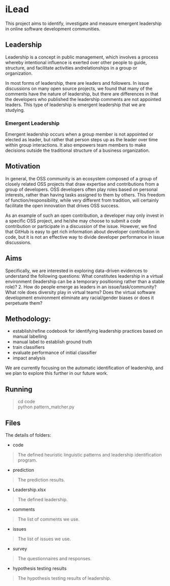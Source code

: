 # iLead
This project aims to identify, investigate and measure emergent leadership in online software development communities.

## Leadership 
Leadership is a concept in public management, which involves a process whereby intentional influence is exerted over other people to guide, structure, and facilitate activities andrelationships in a group or organization.

In most forms of leadership, there are leaders and followers. In issue discussions on many open source projects, we found that many of the comments have the nature of leadership, but there are differences in that the developers who published the leadership comments are not appointed leaders. This type of leadership is emergent leadership that we are studying.

### Emergent Leadership
Emergent leadership occurs when a group member is not appointed or elected as leader, but rather that person steps up as the leader over time within group interactions. It also empowers team members to make decisions outside the traditional structure of a business organization.

## Motivation
In general, the OSS community is an ecosystem composed of a group of closely related OSS projects that draw expertise and contributions from a group of developers. OSS developers often play roles based on personal interests, rather than having tasks assigned to them by others. This freedom of function/responsibility, while very different from tradition, will certainly facilitate the open innovation that drives OSS success.

As an example of such an open contribution, a developer may only invest in a specific OSS project, and he/she may choose to submit a code contribution or participate in a discussion of the issue. However, we find that GitHub is easy to get rich information about developer contribution in code, but it is not an effective way to divide developer performance in issue discussions.

## Aims
Specifically, we are interested in exploring data-driven evidences to understand the following questions: What constitutes leadership in a virtual environment (leadership can be a temporary positioning rather than a stable role)? 2.	How do people emerge as leaders in an issue/task/community? What role does diversity play in virtual teams? Does the virtual software development environment eliminate any racial/gender biases or does it perpetuate them? 

## Methodology: 
- establish/refine codebook for identifying leadership practices based on manual labelling
- manual label to establish ground truth
- train classifiers
- evaluate performance of initial classifier
- impact analysis

We are currently focusing on the automatic identification of leadership, and we plan to explore this further in our future work.

## Running
> cd code  
> python pattern_matcher.py

## Files
The details of folders:

* code

> The defined heuristic linguistic patterns and leadership identification program.

* prediction

> The prediction results.

* Leadership.xlsx

> The defined leadership.

* comments

> The list of comments we use.

* issues

> The list of issues we use.

* survey

> The questionnaires and responses.

* hypothesis testing results

> The hypothesis testing results of leadership.

